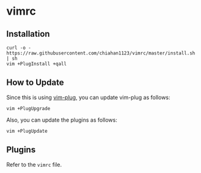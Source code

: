 # vimrc

## Installation

```
curl -o - https://raw.githubusercontent.com/chiahan1123/vimrc/master/install.sh | sh
vim +PlugInstall +qall
```

## How to Update

Since this is using [vim-plug](https://github.com/junegunn/vim-plug), you can update vim-plug as follows:

```vim +PlugUpgrade```

Also, you can update the plugins as follows:

```vim +PlugUpdate```

## Plugins

Refer to the ```vimrc``` file.
